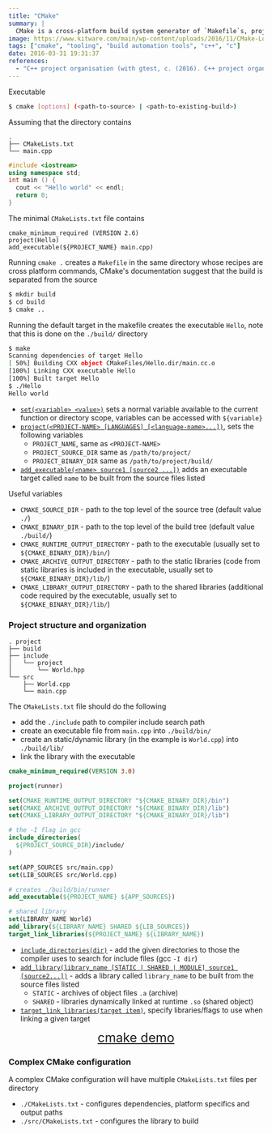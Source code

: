 ```yaml
---
title: "CMake"
summary: |
  CMake is a cross-platform build system generator of `Makefile`s, projects specify their build process with platform-independent CMake listfiles included in each directory of a source tree with the name `CMakeLists.txt`. This article explains how to use CMake to build projects.
image: https://www.kitware.com/main/wp-content/uploads/2016/11/CMake-Logo-and-Text-e1540917038464.png
tags: ["cmake", "tooling", "build automation tools", "c++", "c"]
date: 2016-03-31 19:31:37
references:
  - "C++ project organisation (with gtest, c. (2016). C++ project organisation (with gtest, cmake and doxygen). [online] Stackoverflow.com. Available at: http://stackoverflow.com/a/13522826/3341726 [Accessed 5 Apr. 2016]."
---
```


Executable

```sh
$ cmake [options] (<path-to-source> | <path-to-existing-build>)
```

Assuming that the directory contains

```plain
.
├── CMakeLists.txt
└── main.cpp
```

```cpp
#include <iostream>
using namespace std;
int main () {
  cout << "Hello world" << endl;
  return 0;
}
```

The minimal `CMakeLists.txt` file contains

```plain
cmake_minimum_required (VERSION 2.6)
project(Hello)
add_executable(${PROJECT_NAME} main.cpp)
```

Running `cmake .` creates a `Makefile` in the same directory whose recipes are cross platform commands, CMake's documentation suggest that the build is separated from the source

```sh
$ mkdir build
$ cd build
$ cmake ..
```

Running the default target in the makefile creates the executable `Hello`, note that this is done on the `./build/` directory

```sh
$ make
Scanning dependencies of target Hello
[ 50%] Building CXX object CMakeFiles/Hello.dir/main.cc.o
[100%] Linking CXX executable Hello
[100%] Built target Hello
$ ./Hello
Hello world
```

- [`set(<variable> <value>)`](https://cmake.org/cmake/help/latest/command/set.html) sets a normal variable available to the current function or directory scope, variables can be accessed with `${variable}`
- [`project(<PROJECT-NAME> [LANGUAGES] [<language-name>...])`](https://cmake.org/cmake/help/latest/command/project.html), sets the following variables
  - `PROJECT_NAME`, same as `<PROJECT-NAME>`
  - `PROJECT_SOURCE_DIR` same as `/path/to/project/`
  - `PROJECT_BINARY_DIR` same as `/path/to/project/build/`
- [`add_executable(<name> source1 [source2 ...])`](https://cmake.org/cmake/help/latest/command/add_executable.html) adds an executable target called `name` to be built from the source files listed

Useful variables

- `CMAKE_SOURCE_DIR` - path to the top level of the source tree (default value `./`)
- `CMAKE_BINARY_DIR` - path to the top level of the build tree (default value `./build/`)
- `CMAKE_RUNTIME_OUTPUT_DIRECTORY` - path to the executable (usually set to `${CMAKE_BINARY_DIR}/bin/`)
- `CMAKE_ARCHIVE_OUTPUT_DIRECTORY` - path to the static libraries (code from static libraries is included in the executable, usually set to `${CMAKE_BINARY_DIR}/lib/`)
- `CMAKE_LIBRARY_OUTPUT_DIRECTORY` - path to the shared libraries (additional code required by the executable, usually set to `${CMAKE_BINARY_DIR}/lib/`)

### Project structure and organization

```plain
. project
├── build
├── include
│   └── project
│       └── World.hpp
└── src
    ├── World.cpp
    └── main.cpp
```

The `CMakeLists.txt` file should do the following

- add the `./include` path to compiler include search path
- create an executable file from `main.cpp` into `./build/bin/`
- create an static/dynamic library (in the example is `World.cpp`) into `./build/lib/`
- link the library with the executable

```cmake
cmake_minimum_required(VERSION 3.0)

project(runner)

set(CMAKE_RUNTIME_OUTPUT_DIRECTORY "${CMAKE_BINARY_DIR}/bin")
set(CMAKE_ARCHIVE_OUTPUT_DIRECTORY "${CMAKE_BINARY_DIR}/lib")
set(CMAKE_LIBRARY_OUTPUT_DIRECTORY "${CMAKE_BINARY_DIR}/lib")

# the -I flag in gcc
include_directories(
  ${PROJECT_SOURCE_DIR}/include/
)

set(APP_SOURCES src/main.cpp)
set(LIB_SOURCES src/World.cpp)

# creates ./build/bin/runner
add_executable(${PROJECT_NAME} ${APP_SOURCES})

# shared library
set(LIBRARY_NAME World)
add_library(${LIBRARY_NAME} SHARED ${LIB_SOURCES})
target_link_libraries(${PROJECT_NAME} ${LIBRARY_NAME})
```

- [`include_directories(dir)`](https://cmake.org/cmake/help/latest/command/include_directories.html) - add the given directories to those the compiler uses to search for include files (gcc `-I dir`)
- [`add_library(library_name [STATIC | SHARED | MODULE] source1 [source2...])`](https://cmake.org/cmake/help/latest/command/add_library.html) - adds a library called `library_name` to be built from the source files listed
    - `STATIC` - archives of object files `.a` (archive)
    - `SHARED` - libraries dynamically linked at runtime `.so` (shared object)
- [`target_link_libraries(target item)`](https://cmake.org/cmake/help/latest/command/target_link_libraries.html), specify libraries/flags to use when linking a given target

<div style="font-size: 25px; text-align:center">
<a href="https://github.com/maurizzzio/cmake-starter">cmake demo</a>
</div>

### Complex CMake configuration

A complex CMake configuration will have multiple `CMakeLists.txt` files per directory

- `./CMakeLists.txt` - configures dependencies, platform specifics and output paths
- `./src/CMakeLists.txt` - configures the library to build


